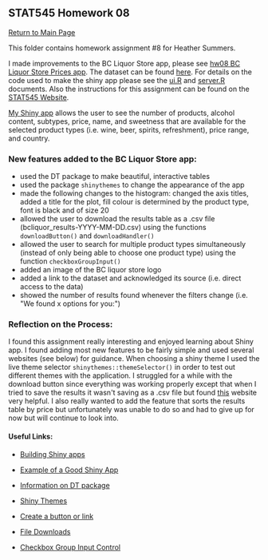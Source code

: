 ## STAT545 Homework 08
[Return to Main Page](https://github.com/heathersummers/STAT547-hw-Summers-Heather)

This folder contains homework assignment #8 for Heather Summers.

I made improvements to the BC Liquor Store app, please see [hw08 BC Liquor Store Prices app](https://heathersummers.shinyapps.io/hw08_BC_Liquor_Store_Prices/). The dataset can be found [here](https://github.com/STAT545-UBC/STAT545-UBC.github.io/blob/master/shiny_supp/2016/bcl-data.csv). For details on the code used to make the shiny app please see the [ui.R](https://github.com/heathersummers/STAT547-hw-Summers-Heather/blob/master/hw08/ui.R) and [server.R](https://github.com/heathersummers/STAT547-hw-Summers-Heather/blob/master/hw08/server.R) documents. Also the instructions for this assignment can be found on the [STAT545 Website](http://stat545.com/hw08_shiny.html).

[My Shiny app](https://heathersummers.shinyapps.io/hw08_BC_Liquor_Store_Prices/) allows the user to see the number of products, alcohol content, subtypes, price, name, and sweetness that are available for the selected product types (i.e. wine, beer, spirits, refreshment), price range, and country. 

### New features added to the BC Liquor Store app:
- used the DT package to make beautiful, interactive tables
- used the package `shinythemes` to change the appearance of the app
- made the following changes to the histogram: changed the axis titles, added a title for the plot, fill colour is determined by the product type, font is black and of size 20
- allowed the user to download the results table as a .csv file (bcliquor_results-YYYY-MM-DD.csv) using the functions `downloadButton()` and `downloadHandler()`
- allowed the user to search for multiple product types simultaneously (instead of only being able to choose one product type) using the function `checkboxGroupInput()`
- added an image of the BC liquor store logo
- added a link to the dataset and acknowledged its source (i.e. direct access to the data)
- showed the number of results found whenever the filters change (i.e. "We found x options for you:")

### Reflection on the Process:
I found this assignment really interesting and enjoyed learning about Shiny app. I found adding most new features to be fairly simple and used several websites (see below) for guidance. When choosing a shiny theme I used the live theme selector `shinythemes::themeSelector()` in order to test out different themes with the application. I struggled for a while with the download button since everything was working properly except that when I tried to save the results it wasn't saving as a .csv file but found [this](https://shiny.rstudio.com/reference/shiny/1.0.5/downloadHandler.html) website very helpful. I also really wanted to add the feature that sorts the results table by price but unfortunately was unable to do so and had to give up for now but will continue to look into.

#### Useful Links:
- [Building Shiny apps](http://stat545.com/shiny01_activity.html#final-shiny-app-code)

- [Example of a Good Shiny App](https://daattali.com/shiny/bcl/)

- [Information on DT package](https://rstudio.github.io/DT/)

- [Shiny Themes](https://rstudio.github.io/shinythemes/)

- [Create a button or link](https://shiny.rstudio.com/reference/shiny/1.0.5/downloadButton.html)

- [File Downloads](https://shiny.rstudio.com/reference/shiny/1.0.5/downloadHandler.html)

- [Checkbox Group Input Control](https://shiny.rstudio.com/reference/shiny/latest/checkboxGroupInput.html)

